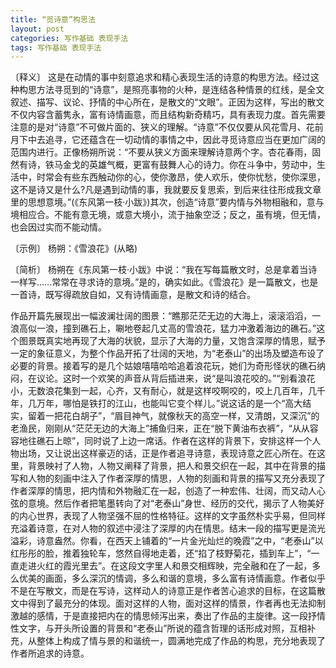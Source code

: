 ```yaml
---
title: “觅诗意”构思法
layout: post
categories: 写作基础 表现手法
tags: 写作基础 表现手法
---
```


〔释义〕 这是在动情的事中刻意追求和精心表现生活的诗意的构思方法。经过这种构思方法寻觅到的“诗意”，是照亮事物的火种，是连结各种情景的红线，是全文叙述、描写、议论、抒情的中心所在，是散文的“文眼”。正因为这样，写出的散文不仅内容含蓄隽永，富有诗情画意，而且结构新奇精巧，具有表现力度。首先需要注意的是对“诗意”不可做片面的、狭义的理解。“诗意”不仅仅要从风花雪月、花前月下中去追寻，它还蕴含在一切动情的事情之中，因此寻觅诗意应当在更加广阔的范围内进行。正像杨朔所说：“不要从狭义方面来理解诗意两个字。杏花春雨，固然有诗，铁马金戈的英雄气概，更富有鼓舞人心的诗力。你在斗争中，劳动中，生活中，时常会有些东西触动你的心，使你激昂，使人欢乐，使你忧愁，使你深思，这不是诗又是什么?凡是遇到动情的事，我就要反复思索，到后来往往形成我文章里的思想意境。”(《东风第一枝·小跋》)其次，创造“诗意”要内情与外物相融和，意与境相应合。不能有意无境，或意大境小，流于抽象空泛；反之，虽有境，但无情，也会因过实而不能动情。

〔示例〕 杨朔：《雪浪花》(从略)

〔简析〕 杨朔在《东风第一枝·小跋》中说：“我在写每篇散文时，总是拿着当诗一样写……常常在寻求诗的意境。”是的，确实如此。《雪浪花》是一篇散文，也是一首诗，既写得疏放自如，又有诗情画意，是散文和诗的结合。

作品开篇先展现出一幅波澜壮阔的图景：“瞧那茫茫无边的大海上，滚滚滔滔，一浪高似一浪，撞到礁石上，唰地卷起几丈高的雪浪花，猛力冲激着海边的礁石。”这个图景既真实地再现了大海的状貌，显示了大海的力量，又饱含深厚的情思，赋予一定的象征意义，为整个作品开拓了壮阔的天地，为“老泰山”的出场及塑造布设了必要的背景。接着写的是几个姑娘嘻嘻哈哈追着浪花玩，她们为奇形怪状的礁石纳闷，在议论。这时一个欢笑的声音从背后插进来，说“是叫浪花咬的。”“别看浪花小，无数浪花集到一起，心齐，又有耐心，就是这样咬啊咬的，咬上几百年，几千年，几万年，哪怕是铁打的江山，也能叫它变个样儿。”说这话的是一个“高大结实，留着一把花白胡子”，“眉目神气，就像秋天的高空一样，又清朗，又深沉”的老渔民，刚刚从“茫茫无边的大海上”捕鱼归来，正在“脱下黄油布衣裤”，“从从容容地往礁石上晾”，同时说了上边一席话。作者在这样的背景下，安排这样一个人物出场，又让说出这样豪迈的话，正是作者追寻诗意，表现诗意之匠心所在。在这里，背景映衬了人物，人物又阐释了背景，把人和景交织在一起，其中在背景的描写和人物的刻画中注入了作者深厚的情思，人物的刻画和背景的描写又充分表现了作者深厚的情思，把内情和外物融汇在一起，创造了一种宏伟、壮阔，而又动人心弦的意境。然后作者把笔墨转向了对“老泰山”身世、经历的交代，揭示了人物美好的内心世界，表现了人物坚强不屈的性格特征。这样的文字虽然朴实乎易，但同样充溢着诗意，在对人物的叙述中浸注了深厚的内在情思。结末一段的描写更是流光溢彩，诗意盎然。你看，在西天上铺着的“一片金光灿烂的晚霞”之中，“老泰山”以红彤彤的脸，推着独轮车，悠然自得地走着，还“掐了枝野菊花，插到车上”，“一直走进火红的霞光里去”。在这段文字里人和景交相辉映，完全融和在了一起，多么优美的画面，多么深沉的情调，多么和谐的意境，多么富有诗情画意。作者似乎不是在写散文，而是在写诗，这样动人的诗意正是作者苦心追求的目标，在这篇散文中得到了最充分的体现。面对这样的人物，面对这样的情景，作者再也无法抑制激越的感情，于是直接把内在的情思倾泻出来，奏出了作品的主旋律。这一段抒情性文字，与开头所设置的背景和“老泰山”所说的蕴含哲理的话形成对照，互相补充，从整体上构成了情与景的和谐统一，圆满地完成了作品的构思，充分地表现了作者所追求的诗意。 